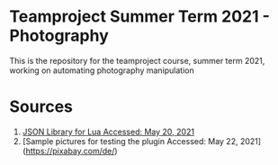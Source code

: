 # Teamproject Summer Term 2021 - Photography
This is the repository for the teamproject course, summer term 2021, working on automating photography manipulation

# Sources
1. [JSON Library for Lua Accessed: May 20, 2021](https://github.com/rxi/json.lua/blob/master/json.lua)
2. [Sample pictures for testing the plugin Accessed: May 22, 2021] (https://pixabay.com/de/)


